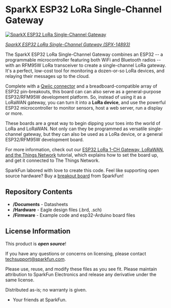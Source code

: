 SparkX ESP32 LoRa Single-Channel Gateway
========================================

[![SparkX ESP32 LoRa Single-Channel Gateway](https://cdn.sparkfun.com//assets/parts/1/3/1/7/6/14893-ESP32_LoRa_1-Channel_Gateway-01.jpg)](https://www.sparkfun.com/products/14893)

[*SparkX  ESP32 LoRa Single-Channel Gateway (SPX-14893)*](https://www.sparkfun.com/products/14893)

The SparkX ESP32 LoRa Single-Channel Gateway combines an ESP32 -- a programmable microcontroller featuring both WiFi and Bluetooth radios -- with an RFM95W LoRa transceiver to create a single-channel LoRa gateway. It's a perfect, low-cost tool for monitoring a dozen-or-so LoRa devices, and relaying their messages up to the cloud.

Complete with a [Qwiic connector](https://www.sparkfun.com/qwiic) and a breadboard-compatible array of ESP32 pin-breakouts, this board can can also serve as a general-purpose ESP32/RFM95W development platform. So, instead of using it as a LoRaWAN gateway, you can turn it into a **LoRa device**, and use the powerful ESP32 microcontroller to monitor sensors, host a web server, run a display or more.

These boards are a great way to begin dipping your toes into the world of LoRa and LoRaWAN. Not only can they be programmed as versatile single-channel gateway, but they can also be used as a LoRa device, or a general ESP32/RFM95W development board.

For more information, check out our [ESP32 LoRa 1-CH Gateway, LoRaWAN, and the Things Network](https://learn.sparkfun.com/tutorials/esp32-lora-1-ch-gateway-lorawan-and-the-things-network) tutorial, which explains how to set the board up, and get it connected to The Things Network.

SparkFun labored with love to create this code. Feel like supporting open source hardware? 
Buy a [breakout board](https://www.sparkfun.com/products/14893) from SparkFun!

Repository Contents
-------------------

* **/Documents** - Datasheets
* **/Hardware** - Eagle design files (.brd, .sch)
* **/Firmware** - Example code and esp32-Arduino board files

License Information
-------------------

This product is _**open source**_! 

If you have any questions or concerns on licensing, please contact techsupport@sparkfun.com.

Please use, reuse, and modify these files as you see fit. Please maintain attribution to SparkFun Electronics and release any derivative under the same license.

Distributed as-is; no warranty is given.

- Your friends at SparkFun.